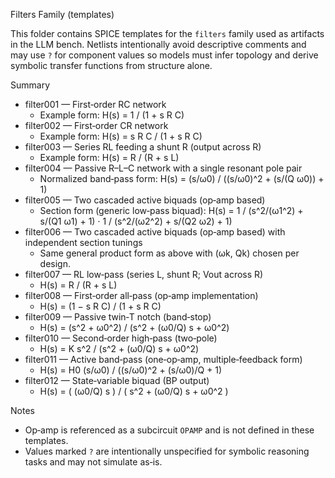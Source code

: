 Filters Family (templates)

This folder contains SPICE templates for the `filters` family used as artifacts in the LLM bench. Netlists intentionally avoid descriptive comments and may use `?` for component values so models must infer topology and derive symbolic transfer functions from structure alone.

Summary

- filter001 — First‑order RC network
  - Example form: H(s) = 1 / (1 + s R C)
- filter002 — First‑order CR network
  - Example form: H(s) = s R C / (1 + s R C)
- filter003 — Series RL feeding a shunt R (output across R)
  - Example form: H(s) = R / (R + s L)
- filter004 — Passive R–L–C network with a single resonant pole pair
  - Normalized band‑pass form: H(s) = (s/ω0) / ((s/ω0)^2 + (s/(Q ω0)) + 1)
- filter005 — Two cascaded active biquads (op‑amp based)
  - Section form (generic low‑pass biquad): H(s) = 1 / (s^2/(ω1^2) + s/(Q1 ω1) + 1) · 1 / (s^2/(ω2^2) + s/(Q2 ω2) + 1)
- filter006 — Two cascaded active biquads (op‑amp based) with independent section tunings
  - Same general product form as above with (ωk, Qk) chosen per design.
- filter007 — RL low‑pass (series L, shunt R; Vout across R)
  - H(s) = R / (R + s L)
- filter008 — First‑order all‑pass (op‑amp implementation)
  - H(s) = (1 − s R C) / (1 + s R C)
- filter009 — Passive twin‑T notch (band‑stop)
  - H(s) = (s^2 + ω0^2) / (s^2 + (ω0/Q) s + ω0^2)
- filter010 — Second‑order high‑pass (two‑pole)
  - H(s) = K s^2 / (s^2 + (ω0/Q) s + ω0^2)
- filter011 — Active band‑pass (one‑op‑amp, multiple‑feedback form)
  - H(s) = H0 (s/ω0) / ((s/ω0)^2 + (s/ω0)/Q + 1)
- filter012 — State‑variable biquad (BP output)
  - H(s) = ( (ω0/Q) s ) / ( s^2 + (ω0/Q) s + ω0^2 )

Notes

- Op‑amp is referenced as a subcircuit `OPAMP` and is not defined in these templates.
- Values marked `?` are intentionally unspecified for symbolic reasoning tasks and may not simulate as‑is.
